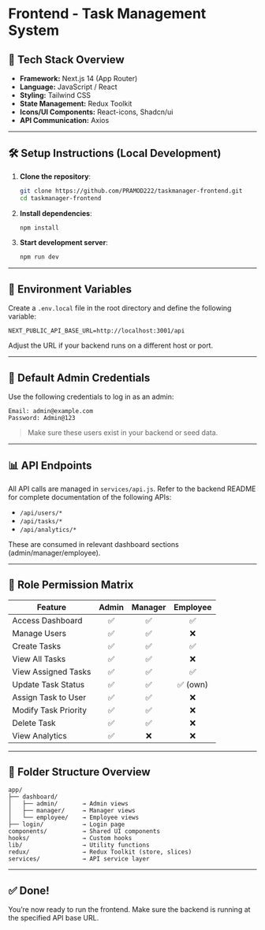 # Frontend - Task Management System

## 🧰 Tech Stack Overview

- **Framework:** Next.js 14 (App Router)
- **Language:** JavaScript / React
- **Styling:** Tailwind CSS
- **State Management:** Redux Toolkit
- **Icons/UI Components:** React-icons, Shadcn/ui
- **API Communication:** Axios

---

## 🛠️ Setup Instructions (Local Development)

1. **Clone the repository**:
    ```bash
    git clone https://github.com/PRAMOD222/taskmanager-frontend.git
    cd taskmanager-frontend
    ```

2. **Install dependencies**:
    ```bash
    npm install
    ```

3. **Start development server**:
    ```bash
    npm run dev
    ```

---

## 🔐 Environment Variables

Create a `.env.local` file in the root directory and define the following variable:

```
NEXT_PUBLIC_API_BASE_URL=http://localhost:3001/api
```

Adjust the URL if your backend runs on a different host or port.

---

## 👤 Default Admin Credentials

Use the following credentials to log in as an admin:

```
Email: admin@example.com
Password: Admin@123
```

> Make sure these users exist in your backend or seed data.

---

## 📊 API Endpoints

All API calls are managed in `services/api.js`. Refer to the backend README for complete documentation of the following APIs:

- `/api/users/*`
- `/api/tasks/*`
- `/api/analytics/*`

These are consumed in relevant dashboard sections (admin/manager/employee).

---

## 🔐 Role Permission Matrix

| Feature                       | Admin | Manager | Employee |
|------------------------------|:-----:|:-------:|:--------:|
| Access Dashboard             | ✅    | ✅      | ✅       |
| Manage Users                 | ✅    | ✅      | ❌       |
| Create Tasks                 | ✅    | ✅      | ✅       |
| View All Tasks               | ✅    | ✅      | ❌       |
| View Assigned Tasks          | ✅    | ✅      | ✅       |
| Update Task Status           | ✅    | ✅      | ✅ (own) |
| Assign Task to User          | ✅    | ✅      | ❌       |
| Modify Task Priority         | ✅    | ✅      | ❌       |
| Delete Task                  | ✅    | ✅      | ❌       |
| View Analytics               | ✅    | ❌      | ❌       |

---

## 📁 Folder Structure Overview

```
app/
├── dashboard/
│   ├── admin/       → Admin views
│   ├── manager/     → Manager views
│   └── employee/    → Employee views
├── login/           → Login page
components/          → Shared UI components
hooks/               → Custom hooks
lib/                 → Utility functions
redux/               → Redux Toolkit (store, slices)
services/            → API service layer
```

---

## ✅ Done!

You’re now ready to run the frontend. Make sure the backend is running at the specified API base URL.